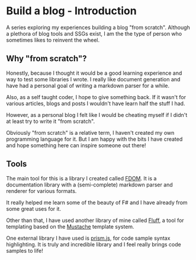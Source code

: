 ﻿<meta name="daria:article_id" content="build_a_blog_part_1">
<meta name="daria:title" content="Part 1">
<meta name="daria:title_slug" content="part_1">
<meta name="daria:order" content="0">
<meta name="daria:created_on" content="2022-06-21">
<meta name="daria:tags" content="fsharp,markdown,general">

# Build a blog - Introduction

A series exploring my experiences building a blog "from scratch". 
Although a plethora of blog tools and SSGs exist, I am the the type of person who sometimes likes to reinvent the wheel.

## Why "from scratch"?

Honestly, because I thought it would be a good learning experience and way to test some libraries I wrote.
I really like document generation and have had a personal goal of writing a markdown parser for a while.

Also, as a self taught coder, I hope to give something back.
If it wasn't for various articles, blogs and posts I wouldn't have learn half the stuff I had.

However, as a personal blog I felt like I would be cheating myself if I didn't at least try to write it "from scratch".

Obviously "from scratch" is a relative term, I haven't created my own programming language for it.
But I am happy with the bits I have created and hope something here can inspire someone out there!

## Tools

The main tool for this is a library I created called [FDOM](https://github.com/mc738/FDOM).
It is a documentation library with a (semi-complete) markdown parser and renderer for various formats.

It really helped me learn some of the beauty of F# and I have already from some great uses for it.

Other than that, I have used another library of mine called [Fluff](https://github.com/mc738/Fluff),
a tool for templating based on the [Mustache](https://en.wikipedia.org/wiki/Mustache_%28template_system%29) template system.

One external library I have used is [prism.js](https://prismjs.com/), for code sample syntax highlighting.
It is truly and incredible library and I feel really brings code samples to life!